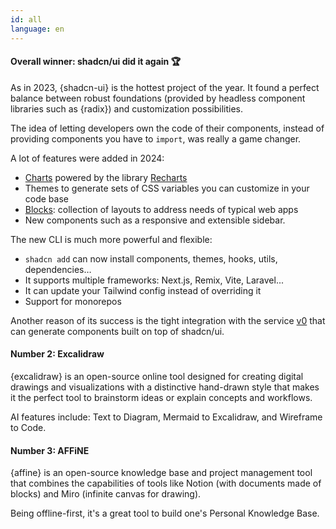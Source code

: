 ```yaml
---
id: all
language: en
---
```


#### Overall winner: shadcn/ui did it again 🏆

As in 2023, {shadcn-ui} is the hottest project of the year. It found a perfect balance between robust foundations (provided by headless component libraries such as {radix}) and customization possibilities.

The idea of letting developers own the code of their components, instead of providing components you have to `import`, was really a game changer.

A lot of features were added in 2024:

- [Charts](https://ui.shadcn.com/charts) powered by the library [Recharts](http://recharts.org/)
- Themes to generate sets of CSS variables you can customize in your code base
- [Blocks](https://ui.shadcn.com/blocks): collection of layouts to address needs of typical web apps
- New components such as a responsive and extensible sidebar.

The new CLI is much more powerful and flexible:

- `shadcn add` can now install components, themes, hooks, utils, dependencies…
- It supports multiple frameworks: Next.js, Remix, Vite, Laravel...
- It can update your Tailwind config instead of overriding it
- Support for monorepos

Another reason of its success is the tight integration with the service [v0](https://v0.dev) that can generate components built on top of shadcn/ui.

#### Number 2: Excalidraw

{excalidraw} is an open-source online tool designed for creating digital drawings and visualizations with a distinctive hand-drawn style that makes it the perfect tool to brainstorm ideas or explain concepts and workflows.

AI features include: Text to Diagram, Mermaid to Excalidraw, and Wireframe to Code.

#### Number 3: AFFiNE

{affine} is an open-source knowledge base and project management tool that combines the capabilities of tools like Notion (with documents made of blocks) and Miro (infinite canvas for drawing).

Being offline-first, it's a great tool to build one's Personal Knowledge Base.
